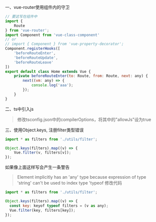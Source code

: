 一、vue-router使用组件内的守卫

``` JavaScript
// 要这写在组件中
import {
    Route
} from 'vue-router';
import Component from 'vue-class-component'
// or  
// import { Component } from 'vue-property-decorator';
Component.registerHooks([
    'beforeRouteEnter',
    'beforeRouteUpdate',
    'beforeRouteLeave'
])
export default class Home extends Vue {
    private beforeRouteEnter(to: Route, from: Route, next: any) {
        next((vm: any) => {
            console.log('aaa');
        });
    }
}
```

二、ts中引入js

> 修改tsconfig.json中的compilerOptions，将其中的"allowJs"设为true

三、使用Object.keys, 注册filter类型错误

``` JavaScript
import * as filters from './utils/filter';

Object.keys(filters).map((v) => {
    Vue.filter(v, filters[v]);
});
```
如果像上面这样写会产生一条警告
>Element implicitly has an 'any' type because expression of type 'string' can't be used to index type 'typeof 
修改代码
``` JavaScript
import * as filters from './utils/filter';

Object.keys(filters).map((v) => {
  const key: keyof typeof filters = (v as any);
  Vue.filter(key, filters[key]);
});
```
